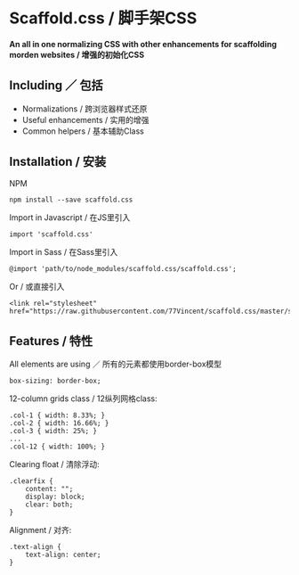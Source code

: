 # Scaffold.css / 脚手架CSS

#### An all in one normalizing CSS with other enhancements for scaffolding morden websites / 增强的初始化CSS

## Including ／ 包括 

* Normalizations / 跨浏览器样式还原
* Useful enhancements / 实用的增强
* Common helpers / 基本辅助Class

## Installation / 安装
NPM

    npm install --save scaffold.css
    
Import in Javascript / 在JS里引入
    
    import 'scaffold.css'

Import in Sass / 在Sass里引入

    @import 'path/to/node_modules/scaffold.css/scaffold.css';

Or / 或直接引入
    
    <link rel="stylesheet" href="https://raw.githubusercontent.com/77Vincent/scaffold.css/master/scaffold.css">

## Features / 特性

All elements are using ／ 所有的元素都使用border-box模型

    box-sizing: border-box;

12-column grids class / 12纵列网格class:

    .col-1 { width: 8.33%; }
    .col-2 { width: 16.66%; }
    .col-3 { width: 25%; }
    ...
    .col-12 { width: 100%; }

Clearing float / 清除浮动: 

    .clearfix {
        content: "";
        display: block;
        clear: both;
    }

Alignment / 对齐: 

    .text-align {
        text-align: center;
    }

